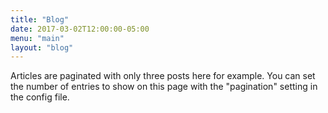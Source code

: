 ```yaml
---
title: "Blog"
date: 2017-03-02T12:00:00-05:00
menu: "main"
layout: "blog"
---
```

Articles are paginated with only three posts here for example. You can set the number of entries to show on this page with the "pagination" setting in the config file.
